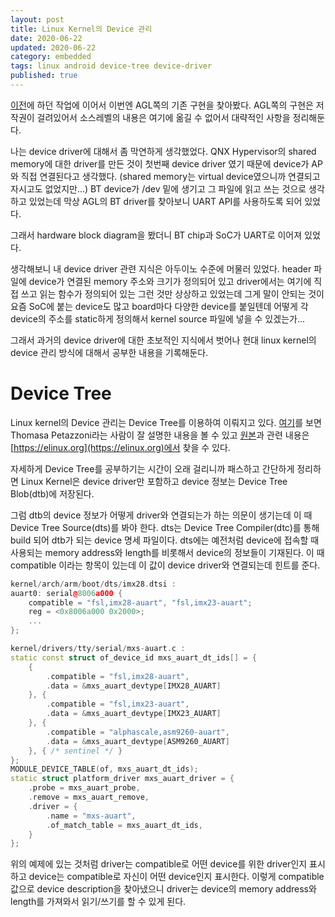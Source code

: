 ```yaml
---
layout: post  
title: Linux Kernel의 Device 관리
date: 2020-06-22
updated: 2020-06-22
category: embedded
tags: linux android device-tree device-driver
published: true
---
```


[이전][1]에 하던 작업에 이어서 이번엔 AGL쪽의 기존 구현을 찾아봤다.
AGL쪽의 구현은 저작권이 걸려있어서 소스레벨의 내용은 여기에 옮길 수 없어서 
대략적인 사항을 정리해둔다.

나는 device driver에 대해서 좀 막연하게 생각했었다.
QNX Hypervisor의 shared memory에 대한 driver를 만든 것이 
첫번째 device driver 였기 때문에 device가 AP와 직접 연결된다고 생각했다. 
(shared memory는 virtual device였으니까 연결되고 자시고도 없었지만...) 
BT device가 /dev 밑에 생기고 그 파일에 읽고 쓰는 것으로 생각하고 있었는데
막상 AGL의 BT driver를 찾아보니 UART API를 사용하도록 되어 있었다.

그래서 hardware block diagram을 봤더니 BT chip과 SoC가 UART로 이어져 있었다.

생각해보니 내 device driver 관련 지식은 아두이노 수준에 머물러 있었다.
header 파일에 device가 연결된 memory 주소와 크기가 정의되어 있고
driver에서는 여기에 직접 쓰고 읽는 함수가 정의되어 있는 그런 것만 상상하고 있었는데
그게 말이 안되는 것이 요즘 SoC에 붙는 device도 많고 
board마다 다양한 device를 붙일텐데 
어떻게 각 device의 주소를 static하게 정의해서 
kernel source 파일에 넣을 수 있겠는가...

그래서 과거의 device driver에 대한 초보적인 지식에서 벗어나 
현대 linux kernel의 device 관리 방식에 대해서 공부한 내용을 기록해둔다. 

# Device Tree
Linux kernel의 Device 관리는 Device Tree를 이용하여 이뤄지고 있다.
[여기][11]를 보면 Thomasa Petazzoni라는 사람이 잘 설명한 내용을 볼 수 있고 [원본][12]과 관련 내용은 [https://elinux.org](https://elinux.org)에서 찾을 수 있다.

자세하게 Device Tree를 공부하기는 시간이 오래 걸리니까 패스하고
간단하게 정리하면 Linux Kernel은 device driver만 포함하고
device 정보는 Device Tree Blob(dtb)에 저장된다.

그럼 dtb의 device 정보가 어떻게 driver와 연결되는가 하는 의문이 생기는데
이 때 Device Tree Source(dts)를 봐야 한다.
dts는 Device Tree Compiler(dtc)를 통해 build 되어 dtb가 되는 device 명세 파일이다.
dts에는 예전처럼 device에 접속할 때 사용되는 memory address와 length를 비롯해서
device의 정보들이 기재된다. 
이 때 compatible 이라는 항목이 있는데 이 값이 device driver와 연결되는데 힌트를 준다.
```C++
kernel/arch/arm/boot/dts/imx28.dtsi :
auart0: serial@8006a000 {
    compatible = "fsl,imx28-auart", "fsl,imx23-auart";
    reg = <0x8006a000 0x2000>;
	...
};
```

```C++
kernel/drivers/tty/serial/mxs-auart.c :
static const struct of_device_id mxs_auart_dt_ids[] = {
    {
        .compatible = "fsl,imx28-auart",
        .data = &mxs_auart_devtype[IMX28_AUART]
    }, {
        .compatible = "fsl,imx23-auart",
        .data = &mxs_auart_devtype[IMX23_AUART]
    }, {
        .compatible = "alphascale,asm9260-auart",
        .data = &mxs_auart_devtype[ASM9260_AUART]
    }, { /* sentinel */ }
};
MODULE_DEVICE_TABLE(of, mxs_auart_dt_ids);
static struct platform_driver mxs_auart_driver = {
    .probe = mxs_auart_probe,
    .remove = mxs_auart_remove,
    .driver = {
        .name = "mxs-auart",
        .of_match_table = mxs_auart_dt_ids,
    }
};
```
위의 예제에 있는 것처럼 driver는 compatible로 어떤 device를 위한 driver인지 표시하고
device는 compatible로 자신이 어떤 device인지 표시한다.
이렇게 compatible값으로 device description을 찾아냈으니 
driver는 device의 memory address와 length를 가져와서 읽기/쓰기를 할 수 있게 된다.


[1]:/embedded/2020/06/22/1/
[5]:https://blog.naver.com/PostView.nhn?blogId=ham9627&logNo=220564359252&beginTime=0&jumpingVid=&from=search&redirect=Log&widgetTypeCall=true "yocto를 이용한 embedded환경 만들기"

[11]:/assets/pdf/Petazzoni-device-tree-dummies_0.pdf "Device Tree PDF"
[12]:https://elinux.org/images/f/f9/Petazzoni-device-tree-dummies_0.pdf "Device Tree"
[99]:https://ko.wikipedia.org/wiki/%EC%9C%84%ED%82%A4%EB%B0%B1%EA%B3%BC:%ED%81%AC%EB%A6%AC%EC%97%90%EC%9D%B4%ED%8B%B0%EB%B8%8C_%EC%BB%A4%EB%A8%BC%EC%A6%88_%EC%A0%80%EC%9E%91%EC%9E%90%ED%91%9C%EC%8B%9C-%EB%8F%99%EC%9D%BC%EC%A1%B0%EA%B1%B4%EB%B3%80%EA%B2%BD%ED%97%88%EB%9D%BD_3.0_Unported_%EB%9D%BC%EC%9D%B4%EC%84%A0%EC%8A%A4 "a Creative Commons Attribution-ShareAlike 3.0 Unported License"